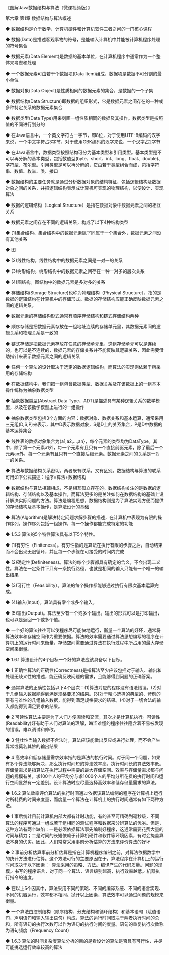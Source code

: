 《图解Java数据结构与算法（微课视频版）》

第六章 第1章 数据结构与算法概述

◆ 数据结构是介于数学、计算机硬件和计算机软件三者之间的一门核心课程

◆ 数据(Data)是描述客观事物的符号，是能输入计算机中并能被计算机程序处理的符号集合

◆ 数据元素(Data Element)是数据的基本单位，在计算机程序中通常作为一个整体来考虑和处理

◆ 一个数据元素可由若干个数据项(Data Item)组成，数据项是数据不可分割的最小单位

◆ 数据对象(Data Object)是性质相同的数据元素的集合，是数据的一个子集

◆ 数据结构(Data Structure)即数据的组织形式，它是数据元素之间存在的一种或多种特定关系的数据元素集合

◆ 数据类型(Data Type)用来刻画一组性质相同的数据及其操作。数据类型是按照值的不同进行划分的

◆ 在Java语言中，一个英文字符占一字节，即8位，对于使用UTF-8编码的汉字来说，一个中文字符占3字节，对于使用GBK编码的汉字来说，一个汉字占2字节

◆ 在Java语言中，数据类型按照结构可分为基本类型和引用类型。基本类型是不可以再分解的基本类型，包括数值型(byte、short、int、long、float、double)、字符型、布尔型。引用类型是可以再分解的，它由若干类型组合而成，包括字符串、数值、枚举、类、接口

◆ 数据结构的主要任务就是通过分析数据对象的结构特征，包括逻辑结构及数据对象之间的关系，并把逻辑结构表示成计算机可实现的物理结构，以便设计、实现算法

◆ 数据的逻辑结构（Logical Structure）是指在数据对象中数据元素之间的相互关系

◆ 数据元素之间存在不同的逻辑关系，构成了以下4种结构类型

◆ (1)集合结构。集合结构中的数据元素除了同属于一个集合外，数据元素之间没有其他关系

◆ 图

◆ (2)线性结构。线性结构中的数据元素之间是一对一的关系

◆ (3)树形结构。树形结构中的数据元素之间存在一种一对多的层次关系

◆ (4)图结构。图结构中的数据元素是多对多的关系

◆ 存储结构(Storage Structure)也称为物理结构（Physical Structure），指的是数据的逻辑结构在计算机中的存储形式。数据的存储结构应能正确反映数据元素之间的逻辑关系。

◆ 数据元素的存储结构形式通常有顺序存储结构和链式存储结构两种

◆ 顺序存储是把数据元素存放在一组地址连续的存储单元里，其数据元素间的逻辑关系和物理关系是一致的

◆ 链式存储是把数据元素存放在任意的存储单元里，这组存储单元可以是连续的，也可以是不连续的，数据元素的存储关系并不能反映其逻辑关系，因此需要借助指针来表示数据元素之间的逻辑关系

◆ 任何一个算法的设计取决于选定的数据逻辑结构，而算法的实现则依赖于所采用的存储结构

◆ 在数据结构中，我们把一组包含数据类型、数据关系及在该数据上的一组基本操作统称为抽象数据类型

◆ 抽象数据类型(Abstract Data Type，ADT)是描述具有某种逻辑关系的数学模型，以及在该数学模型上进行的一组操作

◆ 抽象数据类型包括3个方面的内容：数据对象、数据关系和基本运算，通常采用三元组(D,S,P)来表示，其中D表示数据对象，S是D上的关系集合，P是D中数据的基本运算集合

◆ 线性表的数据对象集合为{a1,a2,…,an}，每个元素的类型均为DataType。其中，除了第一个元素a1外，每一个元素有且只有一个直接前驱元素，除了最后一个元素an外，每一个元素有且只有一个直接后继元素。数据元素之间的关系是一对一的关系。

◆ 算法与数据结构关系密切。两者既有联系，又有区别。数据结构与算法的联系可用如下公式描述：程序=算法+数据结构

◆ 数据结构与算法相辅相成，不是相互孤立存在的。数据结构关注的是数据的逻辑结构、存储结构以及基本操作，而算法更多的是关注如何在数据结构的基础上设计解决实际问题的方法。算法是编程思想，数据结构则是为了算法实现方便而提供的存储结构及基本操作，是算法设计的基础

◆ 算法(Algorithm)是解决特定问题求解步骤的描述，在计算机中表现为有限的操作序列。操作序列包括一组操作，每一个操作都能完成特定的功能

◆ 1.5.3 算法的5个特性算法具有以下5个特性。

◆ (1)有穷性（Finiteness）。有穷性指的是算法在执行有限的步骤之后，自动结束而不会出现无限循环，并且每一个步骤在可接受的时间内完成

◆ (2)确定性(Definiteness)。算法的每个步骤都具有确定的含义，不会出现二义性。算法在一定条件下只有一条执行路径，也就是相同的输入只能有一个唯一的输出结果

◆ (3)可行性（Feasibility）。算法的每个操作都能够通过执行有限次基本运算完成。

◆ (4)输入(Input)。算法具有零个或多个输入。

◆ (5)输出(Output)。算法至少有一个或多个输出。输出的形式可以是打印输出，也可以是返回一个或多个值。

◆ 一个好的算法往往可以使程序尽可能快地运行，衡量一个算法的好坏，通常将算法效率和存储空间作为重要依据。算法的效率需要通过算法思想编写的程序在计算机上的运行时间来衡量，存储空间需要通过算法在执行过程中所占用的最大存储空间来衡量。

◆ 1.6.1 算法设计的4个目标一个好的算法应该具备以下目标。

◆ 1 正确性算法的正确性(Correctness)是指算法至少应该包括对于输入、输出和处理无歧义性的描述，能正确反映问题的需求，且能够得到问题的正确答案。

◆ 通常算法的正确性包括以下4个层次：(1)算法对应的程序没有语法错误。(2)对于几组输入数据能得到满足规格要求的结果。(3)对于精心选择的典型的、苛刻的带有刁难性的几组输入数据，能得到满足规格要求的结果。(4)对于一切合法的输入都能得到满足要求的结果。

◆ 2 可读性算法主要是为了人们方便阅读和交流，其次才是计算机执行。可读性(Readability)好有助于人们对算法的理解，晦涩难懂的程序往往隐含着不易被发现的错误，难以调试和修改。

◆ 3 健壮性当输入数据不合法时，算法应该能做出反应或进行处理，而不会产生异常或莫名其妙的输出结果

◆ 4 高效率和低存储量需求效率指的是算法的执行时间。对于同一个问题，如果有多个算法能够解决，那么执行时间短的算法效率高，执行时间长的算法效率低。存储量需求是指算法在执行过程中需要的最大存储空间。效率与存储量需求都与问题的规模有关，求100个人的平均分与求1000个人的平均分所花费的执行时间和运行空间显然有一定差别。设计算法时应尽量选择高效率和低存储量需求的算法。

◆ 1.6.2 算法效率评价算法的执行时间通过依据该算法编制的程序在计算机上运行时所耗费的时间来度量，而度量一个算法在计算机上的执行时间通常有如下两种方法。

◆ 1 事后统计目前计算机内部大都有计时功能，有的甚至可精确到毫秒级，不同算法的程序可通过一组或若干组相同的测试程序和数据来分辨算法的优劣。但是，这种方法有两个缺陷：一是必须依据算法事先编制好程序，这通常需要花费大量的时间与精力；二是时间的长短依赖于计算机硬件和软件等环境因素，有时会掩盖算法本身的优劣。因此，人们常常采用事前分析估算的方法来评价算法的好坏

◆ 2 事前分析估算事前分析估算是指在计算机程序编制之前，对算法依据数学中的统计方法进行估算。这个方法可行的主要原因在于，算法程序在计算机上的运行时间取决于以下因素：· 算法采用的策略、方法。· 编译产生的代码质量。· 问题的规模。· 书写的程序语言，对于同一个算法，语言级别越高，执行效率越低。· 机器执行指令的速度。

◆ 在以上5个因素中，算法采用不同的策略、不同的编译系统、不同的语言实现、不同的机器运行，效率都不相同。抛开以上因素，算法效率可以通过问题的规模来衡量。

◆ 一个算法由控制结构（顺序结构、分支结构和循环结构）和基本语句（赋值语句、声明语句和输入输出语句）构成，算法的运行时间取决于两者执行时间的总和，所有语句的执行次数可以作为语句的执行时间的度量。语句的重复执行次数称为语句频度（Frequency Count）

◆ 1.6.3 算法的时间复杂度算法分析的目的是看设计的算法是否具有可行性，并尽可能挑选运行效率较高的算法

